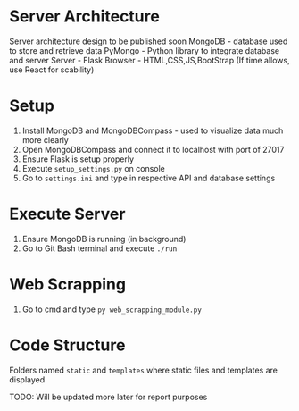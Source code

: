 # Server Architecture
Server architecture design to be published soon
MongoDB - database used to store and retrieve data
PyMongo - Python library to integrate database and server
Server - Flask
Browser - HTML,CSS,JS,BootStrap (If time allows, use React for scability)

# Setup
1. Install MongoDB and MongoDBCompass - used to visualize data much more clearly
2. Open MongoDBCompass and connect it to localhost with port of 27017
3. Ensure Flask is setup properly
4. Execute `setup_settings.py` on console
5. Go to `settings.ini` and type in respective API and database settings 

# Execute Server
1. Ensure MongoDB is running (in background)
2. Go to Git Bash terminal and execute `./run`

# Web Scrapping
1. Go to cmd and type `py web_scrapping_module.py`

# Code Structure
Folders named `static` and `templates` where static files and templates are displayed

TODO:
Will be updated more later for report purposes